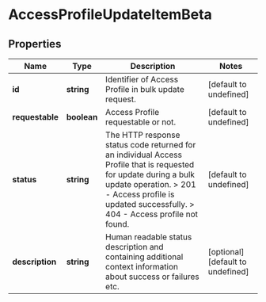 # AccessProfileUpdateItemBeta

## Properties

Name | Type | Description | Notes
------------ | ------------- | ------------- | -------------
**id** | **string** | Identifier of Access Profile in bulk update request. | [default to undefined]
**requestable** | **boolean** | Access Profile requestable or not. | [default to undefined]
**status** | **string** |  The HTTP response status code returned for an individual Access Profile that is requested for update during a bulk update operation.  &gt; 201   - Access profile is updated successfully.  &gt; 404   - Access profile not found.  | [default to undefined]
**description** | **string** | Human readable status description and containing additional context information about success or failures etc.  | [optional] [default to undefined]

